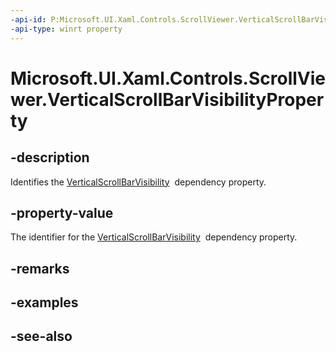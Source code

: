 ```yaml
---
-api-id: P:Microsoft.UI.Xaml.Controls.ScrollViewer.VerticalScrollBarVisibilityProperty
-api-type: winrt property
---
```


<!-- Property syntax
public Windows.UI.Xaml.DependencyProperty VerticalScrollBarVisibilityProperty { get; }
-->

# Microsoft.UI.Xaml.Controls.ScrollViewer.VerticalScrollBarVisibilityProperty

## -description
Identifies the [VerticalScrollBarVisibility](scrollviewer_verticalscrollbarvisibility.md)  dependency property.

## -property-value
The identifier for the [VerticalScrollBarVisibility](scrollviewer_verticalscrollbarvisibility.md)  dependency property.

## -remarks

## -examples

## -see-also
